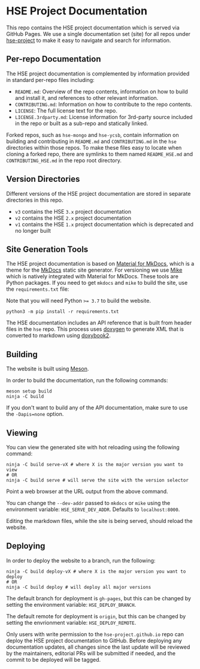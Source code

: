 # HSE Project Documentation

This repo contains the HSE project documentation which is served
via GitHub Pages.  We use a single documentation set (site) for all
repos under [hse-project](https://github.com/hse-project) to make it easy
to navigate and search for information.

## Per-repo Documentation

The HSE project documentation is complemented by information provided in
standard per-repo files including:

* `README.md`: Overview of the repo contents, information on how to
build and install it, and references to other relevant information.
* `CONTRIBUTING.md`: Information on how to contribute to the repo contents.
* `LICENSE`: The full license text for the repo.
* `LICENSE.3rdparty.md`: License information for 3rd-party source
included in the repo or built as a sub-repo and statically linked.

Forked repos, such as `hse-mongo` and `hse-ycsb`, contain information on
building and contributing in `README.md` and `CONTRIBUTING.md` in the
`hse` directories within those repos.  To make these files easy to locate
when cloning a forked repo, there are symlinks to them named `README_HSE.md`
and `CONTRIBUTING_HSE.md` in the repo root directory.

## Version Directories

Different versions of the HSE project documentation are stored in separate
directories in this repo.

* `v3` contains the HSE `3.x` project documentation
* `v2` contains the HSE `2.x` project documentation
* `v1` contains the HSE `1.x` project documentation which is deprecated and no longer built

## Site Generation Tools

The HSE project documentation is based on
[Material for MkDocs](https://squidfunk.github.io/mkdocs-material/), which is a
theme for the [MkDocs](https://www.mkdocs.org/) static site generator. For
versioning we use [Mike](https://github.com/jimporter/mike) which is natively
integrated with Material for MkDocs. These tools are Python packages. If you
need to get `mkdocs` and `mike` to build the site, use the `requirements.txt`
file:

Note that you will need Python `>= 3.7` to build the website.

```shell
python3 -m pip install -r requirements.txt
```

The HSE documentation includes an API reference that is built from
header files in the `hse` repo.  This process uses
[doxygen](https://www.doxygen.nl/index.html) to generate XML that is converted
to markdown using [doxybook2](https://github.com/matusnovak/doxybook2).

## Building

The website is built using [Meson](https://mesonbuild.com/).

In order to build the documentation, run the following commands:

```shell
meson setup build
ninja -C build
```

If you don't want to build any of the API documentation, make sure to use the
`-Dapis=none` option.

## Viewing

You can view the generated site with hot reloading using the following command:

```shell
ninja -C build serve-vX # where X is the major version you want to view
# OR
ninja -C build serve # will serve the site with the version selector
```

Point a web browser at the URL output from the above command.

You can change the `--dev-addr` passed to `mkdocs` or `mike` using the
environment variable: `HSE_SERVE_DEV_ADDR`. Defaults to `localhost:8000`.

Editing the markdown files, while the site is being served, should reload the
website.

## Deploying

In order to deploy the website to a branch, run the following:

```shell
ninja -C build deploy-vX # where X is the major version you want to deploy
# OR
ninja -C build deploy # will deploy all major versions
```

The default branch for deployment is `gh-pages`, but this can be changed by
setting the environment variable: `HSE_DEPLOY_BRANCH`.

The default remote for deployment is `origin`, but this can be changed by
setting the envrionment variable: `HSE_DEPLOY_REMOTE`.

Only users with write permission to the `hse-project.github.io` repo can deploy
the HSE project documentation to GitHub. Before deploying any documentation
updates, all changes since the last update will be reviewed by the maintainers,
editorial PRs will be submitted if needed, and the commit to be deployed will be
tagged.

